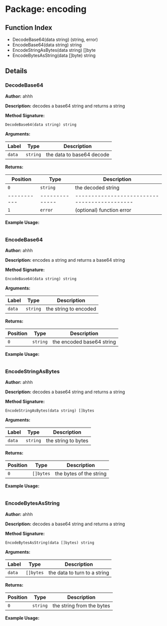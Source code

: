 # Package: encoding

## Function Index

- DecodeBase64(data string) (string, error)
- EncodeBase64(data string) string
- EncodeStringAsBytes(data string) []byte
- EncodeBytesAsString(data []byte) string

## Details

### DecodeBase64

**Author:** ahhh

**Description:** decodes a base64 string and returns a string

**Method Signature:**

```
DecodeBase64(data string) string
```

**Arguments:**

| Label     | Type         | Description                                |
|-----------|--------------|--------------------------------------------|
| `data`    | `string`     | the data to base64 decode                  |

**Returns:**

| Position  | Type         | Description                                |
|-----------|--------------|--------------------------------------------|
| `0`       | `string`     | the decoded string                         |
|-----------|--------------|--------------------------------------------|
| `1`       | `error`      | (optional) function error                  |

**Example Usage:**

```

```

### EncodeBase64

**Author:** ahhh

**Description:** encodes a string and returns a base64 string

**Method Signature:**

```
EncodeBase64(data string) string
```

**Arguments:**

| Label     | Type         | Description                                |
|-----------|--------------|--------------------------------------------|
| `data`    | `string`     | the string to encoded                      |

**Returns:**

| Position  | Type         | Description                                |
|-----------|--------------|--------------------------------------------|
| `0`       | `string`     | the encoded base64 string                  |

**Example Usage:**

```

```

### EncodeStringAsBytes

**Author:** ahhh

**Description:** decodes a base64 string and returns a string

**Method Signature:**

```
EncodeStringAsBytes(data string) []bytes
```

**Arguments:**

| Label     | Type         | Description                                |
|-----------|--------------|--------------------------------------------|
| `data`    | `string`     | the string to bytes                        |

**Returns:**

| Position  | Type         | Description                                |
|-----------|--------------|--------------------------------------------|
| `0`       | `[]bytes`    | the bytes of the string                    |

**Example Usage:**

```

```

### EncodeBytesAsString

**Author:** ahhh

**Description:** decodes a base64 string and returns a string

**Method Signature:**

```
EncodeBytesAsString(data []bytes) string
```

**Arguments:**

| Label     | Type         | Description                                |
|-----------|--------------|--------------------------------------------|
| `data`    | `[]bytes`    | the data to turn to a string               |

**Returns:**

| Position  | Type         | Description                                |
|-----------|--------------|--------------------------------------------|
| `0`       | `string`     | the string from the bytes                  |

**Example Usage:**

```

```
